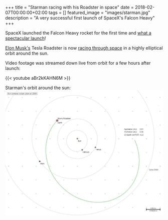 +++
title =  "Starman racing with his Roadster in space"
date = 2018-02-07T00:00:00+02:00
tags = []
featured_image = "images/starman.jpg"
description = "A very successful first launch of SpaceX's Falcon Heavy"
+++

SpaceX launched the Falcon Heavy rocket for the first time and [what a spectacular launch](https://www.space.com/39607-spacex-falcon-heavy-first-test-flight-launch.html)!

[Elon Musk's](https://twitter.com/elonmusk) Tesla Roadster is now [racing through space](https://www.space.com/39633-spacex-tesla-roadster-starman-final-photo.html) in a highly elliptical orbit around the sun.

Video footage was streamed down live from orbit for a few hours after launch:

{{< youtube aBr2kKAHN6M >}}

Starman's orbit around the sun:
![Orbit diagram](/images/starman-orbit.jpg)


